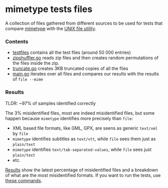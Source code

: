 #  mimetype tests files

A collection of files gathered from different sources to be used for tests that
compare [mimetype](https://github.com/gabriel-vasile/mimetype/) with the
[UNIX file utility](https://en.wikipedia.org/wiki/File_(command)).


### Contents
- [testfiles](testfiles) contains all the test files (around 50 000 entries)
- [zipshuffler.go](zipshuffler.go) reads zip files and then creates random
permutations of the files inside the zip.
- [truncate.go](truncate.go) creates 3KB truncated copies of all the files
- [main.go](main.go) iterates over all files and compares our results with the
results of `file --mime`


### Results
TLDR: ~97% of samples identified correctly


The 3% misidentified files,
most are indeed misidentified files, but some happen because `mimetype`
identifies more precisely than `file`:
- XML based file formats, like GML, GPX, are seens as generic `text/xml` by `file`
- `mimetype` identifies subtitles as `text/vtt`, while `file` sees them just as `plain/text`
- `mimetype` identifies `text/tab-separated-values`, while `file` sees just `plain/text`
- etc.
 
[Results](https://github.com/gabriel-vasile/mimetype_tests/actions) show
the latest percentage of misidentified files and a breakdown of what are the
most misidentified formats.
If you want to run the tests, use [these commands](https://github.com/gabriel-vasile/mimetype_tests/blob/1c1f5cd612cb56c45c8ad3f608b94167063b6de0/.github/workflows/test.yml#L31-L34).
